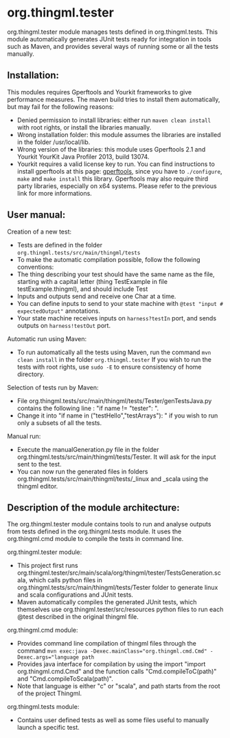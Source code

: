 org.thingml.tester
==================

org.thingml.tester module manages tests defined in org.thingml.tests. 
This module automatically generates JUnit tests ready for integration in tools such as Maven, and provides several ways of running some or all the tests manually.

Installation:
-------------
This modules requires Gperftools and Yourkit frameworks to give performance measures. The maven build tries to install them automatically, but may fail for the following reasons:
  * Denied permission to install libraries: either run `maven clean install` with root rights, or install the libraries manually.
  * Wrong installation folder: this module assumes the libraries are installed in the folder /usr/local/lib. 
  * Wrong version of the libraries: this module uses Gperftools 2.1 and Yourkit YourKit Java Profiler 2013, build 13074.
  * Yourkit requires a valid license key to run. 
You can find instructions to install gperftools at this page: [gperftools](http://gperftools.googlecode.com/svn/trunk/INSTALL), since you have to `./configure`, `make` and `make install` this library.
Gperftools may also require third party libraries, especially on x64 systems. Please refer to the previous link for more informations.

User manual:
------------
Creation of a new test:
  * Tests are defined in the folder `org.thingml.tests/src/main/thingml/tests`
  * To make the automatic compilation possible, follow the following conventions:
  * The thing describing your test should have the same name as the file, starting with a capital letter (thing TestExample in file testExample.thingml), and should include Test
  * Inputs and outputs send and receive one Char at a time.
  * You can define inputs to send to your state machine with `@test "input # expectedOutput"` annotations.
  * Your state machine receives inputs on `harness?testIn` port, and sends outputs on `harness!testOut` port.
	
Automatic run using Maven:
  * To run automatically all the tests using Maven, run the command `mvn clean install` in the folder `org.thingml.tester`
	If you wish to run the tests with root rights, use `sudo -E` to ensure consistency of home directory.
	
Selection of tests run by Maven:
  * File org.thingml.tests/src/main/thingml/tests/Tester/genTestsJava.py contains the following line : "if name != "tester": ".
  * Change it into "if name in ("testHello","testArrays"): " if you wish to run only a subsets of all the tests.

Manual run:
  * Execute the manualGeneration.py file in the folder org.thingml.tests/src/main/thingml/tests/Tester. It will ask for the input sent to the test.
  * You can now run the generated files in folders org.thingml.tests/src/main/thingml/tests/_linux and _scala using the thingml editor.
	
	
Description of the module architecture:
----------------------------------------
The org.thingml.tester module contains tools to run and analyse outputs from tests defined in the org.thingml.tests module.
It uses the org.thingml.cmd module to compile the tests in command line.
	
org.thingml.tester module:
  * This project first runs org.thingml.tester/src/main/scala/org/thingml/tester/TestsGeneration.scala, which calls python files in org.thingml.tests/src/main/thingml/tests/Tester folder to generate linux and scala configurations and JUnit tests.
  * Maven automatically compiles the generated JUnit tests, which themselves use org.thingml.tester/src/resources python files to run each @test described in the original thingml file.

org.thingml.cmd module: 
  * Provides command line compilation of thingml files through the command `mvn exec:java -Dexec.mainClass="org.thingml.cmd.Cmd" -Dexec.args="language path`
  * Provides java interface for compilation by using the import "import org.thingml.cmd.Cmd" and the function calls "Cmd.compileToC(path)" and "Cmd.compileToScala(path)".
  * Note that language is either "c" or "scala", and path starts from the root of the project Thingml.

org.thingml.tests module:
  * Contains user defined tests as well as some files useful to manually launch a specific test.
